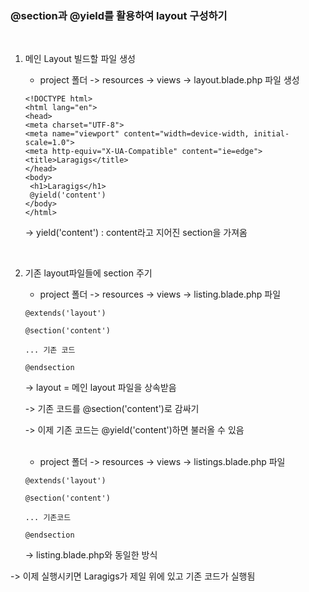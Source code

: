 ### @section과 @yield를 활용하여 layout 구성하기

<br>

1) 메인 Layout 빌드할 파일 생성

   - project 폴더 -> resources -> views -> layout.blade.php 파일 생성
   
   ```blade.php
   <!DOCTYPE html>
   <html lang="en">
   <head>
   <meta charset="UTF-8">
   <meta name="viewport" content="width=device-width, initial-scale=1.0">
   <meta http-equiv="X-UA-Compatible" content="ie=edge">
   <title>Laragigs</title> 
   </head>
   <body>
    <h1>Laragigs</h1>
    @yield('content')
   </body>
   </html>
   ```
   
   -> yield('content') : content라고 지어진 section을 가져옴
   
<br>
   
2) 기존 layout파일들에 section 주기

   - project 폴더 -> resources -> views -> listing.blade.php 파일
   
   ```blade.php
   @extends('layout')

   @section('content')
    
   ... 기존 코드
   
   @endsection
   ```

   -> layout = 메인 layout 파일을 상속받음
   
   -> 기존 코드를 @section('content')로 감싸기
   
   -> 이제 기존 코드는 @yield('content')하면 불러올 수 있음
   
   <br>
   
   - project 폴더 -> resources -> views -> listings.blade.php 파일
   
   ```blade.php
   @extends('layout')

   @section('content')
   
   ... 기존코드
   
   @endsection
   ```
   
   -> listing.blade.php와 동일한 방식
   
-> 이제 실행시키면 Laragigs가 제일 위에 있고 기존 코드가 실행됨
